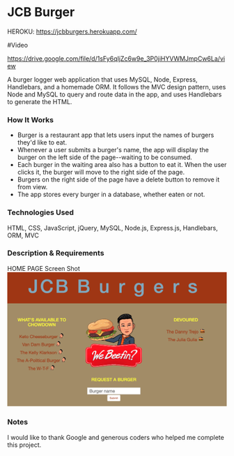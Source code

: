 # JCB Burger
HEROKU: https://jcbburgers.herokuapp.com/

#Video

https://drive.google.com/file/d/1sFy6qIjZc6w9e_3P0jiHYVWMJmpCw6La/view





A burger logger web application that uses MySQL, Node, Express, Handlebars, and a homemade ORM. It follows the MVC design pattern, uses Node and MySQL to query and route data in the app, and uses Handlebars to generate the HTML.

### How It Works
* Burger is a restaurant app that lets users input the names of burgers they'd like to eat.
* Whenever a user submits a burger's name, the app will display the burger on the left side of the page--waiting to be consumed.
* Each burger in the waiting area also has a button to eat it. When the user clicks it, the burger will move to the right side of the page.
* Burgers on the right side of the page have a delete button to remove it from view.
* The app stores every burger in a database, whether eaten or not.

### Technologies Used
HTML, CSS, JavaScript, jQuery, MySQL, Node.js, Express.js, Handlebars, ORM, MVC

### Description & Requirements

HOME PAGE Screen Shot
![image of Burger App](public/assets/img/burgerPAGE.png)


### Notes
I would like to thank Google and generous coders who helped me complete this project.  
